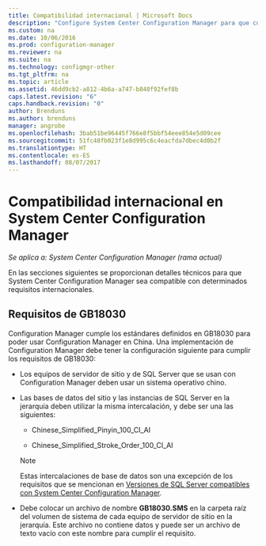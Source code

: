 ```yaml
---
title: Compatibilidad internacional | Microsoft Docs
description: "Configure System Center Configuration Manager para que cumpla con los requisitos internacionales específicos."
ms.custom: na
ms.date: 10/06/2016
ms.prod: configuration-manager
ms.reviewer: na
ms.suite: na
ms.technology: configmgr-other
ms.tgt_pltfrm: na
ms.topic: article
ms.assetid: 46dd9cb2-a812-4b6a-a747-b840f92fef8b
caps.latest.revision: "6"
caps.handback.revision: "0"
author: Brenduns
ms.author: brenduns
manager: angrobe
ms.openlocfilehash: 3bab51be96445f766e8f5bbf54eee854e5d09cee
ms.sourcegitcommit: 51fc48fb023f1e8d995c6c4eacfda7dbec4d0b2f
ms.translationtype: HT
ms.contentlocale: es-ES
ms.lasthandoff: 08/07/2017
---
```

# <a name="international-support-in-system-center-configuration-manager"></a>Compatibilidad internacional en System Center Configuration Manager

*Se aplica a: System Center Configuration Manager (rama actual)*

En las secciones siguientes se proporcionan detalles técnicos para que System Center Configuration Manager sea compatible con determinados requisitos internacionales.  

## <a name="gb18030-requirements"></a>Requisitos de GB18030  
 Configuration Manager cumple los estándares definidos en GB18030 para poder usar Configuration Manager en China. Una implementación de Configuration Manager debe tener la configuración siguiente para cumplir los requisitos de GB18030:  

-   Los equipos de servidor de sitio y de SQL Server que se usan con Configuration Manager deben usar un sistema operativo chino.  

-   Las bases de datos del sitio y las instancias de SQL Server en la jerarquía deben utilizar la misma intercalación, y debe ser una las siguientes:  

    -   Chinese_Simplified_Pinyin_100_CI_AI  

    -   Chinese_Simplified_Stroke_Order_100_CI_AI  

    > [!NOTE]  
    >  Estas intercalaciones de base de datos son una excepción de los requisitos que se mencionan en [Versiones de SQL Server compatibles con System Center Configuration Manager](../../../core/plan-design/configs/support-for-sql-server-versions.md).  

-   Debe colocar un archivo de nombre **GB18030.SMS** en la carpeta raíz del volumen de sistema de cada equipo de servidor de sitio en la jerarquía. Este archivo no contiene datos y puede ser un archivo de texto vacío con este nombre para cumplir el requisito.  
